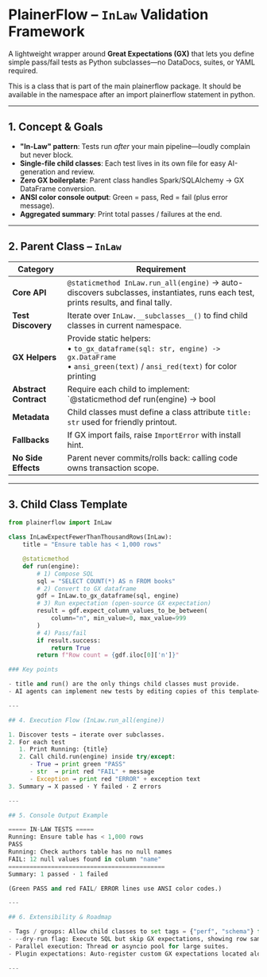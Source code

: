 # PlainerFlow – **`InLaw` Validation Framework**

A lightweight wrapper around **Great Expectations (GX)** that lets you define simple pass/fail
tests as Python subclasses—no DataDocs, suites, or YAML required.

This is a class that is part of the main plainerflow package. It should be available in the namespace after an import plainerflow statement in python.

---

## 1. Concept & Goals
- **"In-Law" pattern**: Tests run *after* your main pipeline—loudly complain but never block.  
- **Single-file child classes**: Each test lives in its own file for easy AI-generation and review.  
- **Zero GX boilerplate**: Parent class handles Spark/SQLAlchemy → GX DataFrame conversion.  
- **ANSI color console output**: Green = pass, Red = fail (plus error message).  
- **Aggregated summary**: Print total passes / failures at the end.

---

## 2. Parent Class – `InLaw`

| Category | Requirement |
|----------|-------------|
| **Core API** | `@staticmethod InLaw.run_all(engine)` → auto-discovers subclasses, instantiates, runs each test, prints results, and final tally. |
| **Test Discovery** | Iterate over `InLaw.__subclasses__()` to find child classes in current namespace. |
| **GX Helpers** | Provide static helpers:<br>• `to_gx_dataframe(sql: str, engine) -> gx.DataFrame`<br>• `ansi_green(text)` / `ansi_red(text)` for color printing |
| **Abstract Contract** | Require each child to implement: <br>`@staticmethod def run(engine) -> bool | str`<br>&nbsp;&nbsp;• **Return `True`**  → test passed<br>&nbsp;&nbsp;• **Return `str`** → test failed, string = error message |
| **Metadata** | Child classes must define a class attribute `title: str` used for friendly printout. |
| **Fallbacks** | If GX import fails, raise `ImportError` with install hint. |
| **No Side Effects** | Parent never commits/rolls back: calling code owns transaction scope. |

---

## 3. Child Class Template

```python
from plainerflow import InLaw

class InLawExpectFewerThanThousandRows(InLaw):
    title = "Ensure table has < 1,000 rows"

    @staticmethod
    def run(engine):
        # 1) Compose SQL
        sql = "SELECT COUNT(*) AS n FROM books"
        # 2) Convert to GX dataframe
        gdf = InLaw.to_gx_dataframe(sql, engine)
        # 3) Run expectation (open-source GX expectation)
        result = gdf.expect_column_values_to_be_between(
            column="n", min_value=0, max_value=999
        )
        # 4) Pass/fail
        if result.success:
            return True
        return f"Row count = {gdf.iloc[0]['n']}"

### Key points

- title and run() are the only things child classes must provide.
- AI agents can implement new tests by editing copies of this template—no global context needed.

---

## 4. Execution Flow (InLaw.run_all(engine))

1. Discover tests → iterate over subclasses.
2. For each test
   1. Print Running: {title}
   2. Call child.run(engine) inside try/except:
      - True → print green "PASS"
      - str  → print red "FAIL" + message
      - Exception → print red "ERROR" + exception text
3. Summary → X passed · Y failed · Z errors

---

## 5. Console Output Example

===== IN-LAW TESTS =====
Running: Ensure table has < 1,000 rows
PASS
Running: Check authors table has no null names
FAIL: 12 null values found in column "name"
============================================
Summary: 1 passed · 1 failed

(Green PASS and red FAIL/ ERROR lines use ANSI color codes.)

---

## 6. Extensibility & Roadmap

- Tags / groups: Allow child classes to set tags = {"perf", "schema"} for selective runs.
- --dry-run flag: Execute SQL but skip GX expectations, showing row samples.
- Parallel execution: Thread or asyncio pool for large suites.
- Plugin expectations: Auto-register custom GX expectations located alongside child classes.

---
